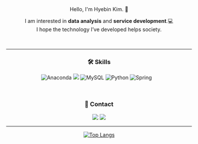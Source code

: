 <div align=center>
Hello, I'm Hyebin Kim. 👋

<!-- 👩🏻‍💻 **Developer** -->

<br>

I am interested in **data analysis** and **service development**.💻 <br>
I hope the technology I’ve developed helps society. 

<br>

---

### 🛠️ Skills 

<img alt="Anaconda" src ="https://img.shields.io/badge/Anaconda-44A833.svg?&style=flat-square&logo=Anaconda&logoColor=white"/> <img src="https://img.shields.io/badge/Android-3DDC84?style=flat-square&logo=Android&logoColor=white"/>
<img alt="MySQL" src ="https://img.shields.io/badge/MySQL-4479A1.svg?&style=flat-square&logo=MySQL&logoColor=white"/>
<img alt="Python" src ="https://img.shields.io/badge/Python-40AEF0.svg?&style=flat-square&logo=Python&logoColor=white"/> <img alt="Spring" src ="https://img.shields.io/badge/Spring-6DB33F.svg?&style=flat-square&logo=Spring&logoColor=white"/> 



<br/>

### 🎀 Contact

<a href="https://velog.io/@hyebinnn" target="_blank"><img src="https://img.shields.io/badge/Velog-20C997?style=flat&logo=Velog&logoColor=white"/></a> 
<a href="https://www.linkedin.com/in/%ED%98%9C%EB%B9%88-%EA%B9%80-010059265/" target="_blank"><img src="https://img.shields.io/badge/LinkedIn-0A66C2?style=flat&logo=LinkedIn&logoColor=white"/></a> 

---

[![Top Langs](https://github-readme-stats.vercel.app/api/top-langs/?username=hyebinnn&layout=compact)](https://github.com/hyebinnn/github-readme-stats)

</div>
